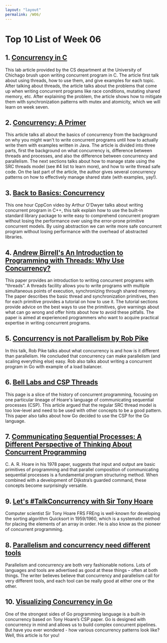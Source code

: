 ```yaml
---
layout: "layout"
permalink: /W06/
---
```


# Top 10 List of Week 06

## 1. [Concurrency in C](https://www.classes.cs.uchicago.edu/archive/2018/spring/12300-1/lab6.html)
This lab article provided by the CS department at the University of Chichago brush upon writing concurrent program in C. The article first talk about using threads, how to use them, and give examples for each topic. After talking about threads, the article talks about the problems that come up when writing concurrent programs like race conditions, mutating shared memory, etc. After explaining the problem, the article shows how to mitigate them with synchronization patterns with mutex and atomicity, which we will learn on week seven.

## 2. [Concurrency: A Primer](https://sookocheff.com/post/concurrency/concurrency-a-primer/)
This article talks all about the basics of concurrency from the background on why you might wan't to write concurrent programs until how to actually write them with examples written in Java. The article is divided into three parts, first the background on what concurrency is, difference between threads and processes, and also the difference between concurrency and parallelism. The next sections talks about how to manage state using the SRC threads model (see #4 list to learn more), and how to write thread safe code. On the last part of the article, the author gives several concurrency patterns on how to effectively manage shared state (with examples, yay!).

## 3. [Back to Basics: Concurrency](https://www.youtube.com/watch?v=F6Ipn7gCOsY)
This one hour CppCon video by Arthur O'Dwyer talks about writing concurrent program in C++, this talk explain how to use the built-in standard library package to write easy to comprehend concurrent program without losing the performance over using the error-prone primitive concurrent models. By using abstraction we can write more safe concurrent program without losing performance with the overhead of abstracted libraries.

## 4. [Andrew Birrell's An Introduction to Programming with Threads: Why Use Concurrency?](https://www.hpl.hp.com/techreports/Compaq-DEC/SRC-RR-35.pdf)
This paper provides an introduction to writing concurrent programs with “threads”. A threads facility allows you to write programs with multiple simultaneous points of execution, synchronizing through shared memory. The paper describes the basic thread and synchronization primitives, then for each primitive provides a tutorial on how to use it. The tutorial sections provide advice on the best ways to use the primitives, give warnings about what can go wrong and offer hints about how to avoid these pitfalls. The paper is aimed at experienced programmers who want to acquire practical expertise in writing concurrent programs.

## 5. [Concurrency is not Parallelism by Rob Pike](https://www.youtube.com/watch?v=oV9rvDllKEg&t=1614s)
In this talk, Rob Pike talks about what concurrency is and how is it different than parallelism. He concluded that concurrency can make parallelism (and scaling everything else) easy. Rob also talks about writing a concurrent program in Go with example of a load balancer.

## 6. [Bell Labs and CSP Threads](https://swtch.com/~rsc/thread/)
This page is a slice of the history of concurrent programming, focusing on one particular lineage of Hoare's language of communicating sequential processes (CSP). This article argued that the regular SRC thread model is too low-level and need to be used with other concepts to be a good pattern. This paper also talks about how Go decided to use the CSP for the Go language.

## 7. [Communicating Sequential Processes: A Different Perspective of Thinking About Concurrent Programming](https://www.cs.cmu.edu/~crary/819-f09/Hoare78.pdf)
C. A. R. Hoare in his 1978 paper, suggests that input and output are basic primitives of programming and that parallel composition of communicating sequential processes is a fundamental program structuring method. When combined with a development of Dijkstra’s guarded command, these concepts become surprisingly versatile.

## 9. [Let's #TalkConcurrency with Sir Tony Hoare](https://www.youtube.com/watch?v=YQTjuePyN7M&t=7s)
Computer scientist Sir Tony Hoare FRS FREng is well-known for developing the sorting algorithm Quicksort in 1959/1960, which is a systematic method for placing the elements of an array in order. He is also know as the pioneer of concurrent programming.

## 8. [Parallelism and concurrency need different tools](http://yosefk.com/blog/parallelism-and-concurrency-need-different-tools.html)
Parallelism and concurrency are both very fashionable notions. Lots of languages and tools are advertised as good at these things – often at both things. The writer believes believe that concurrency and parallelism call for very different tools, and each tool can be really good at either one or the other.

## 10. [Visualizing Concurrency in Go](https://divan.dev/posts/go_concurrency_visualize/)
One of the strongest sides of Go programming language is a built-in concurrency based on Tony Hoare’s CSP paper. Go is designed with concurrency in mind and allows us to build complex concurrent pipelines. But have you ever wondered - how various concurrency patterns look like? Well, this article is for you!
